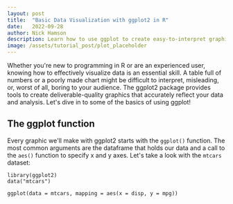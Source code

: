 ```yaml
---
layout: post
title:  "Basic Data Visualization with ggplot2 in R"
date:   2022-09-28
author: Nick Hamson
description: Learn how to use ggplot to create easy-to-interpret graphics that will catch your audience's attention!
image: /assets/tutorial_post/plot_placeholder
---
```


Whether you're new to programming in R or are an experienced user, knowing how to effectively visualize data is an essential skill. A table full of numbers or a poorly made chart might be difficult to interpret, misleading, or, worst of all, boring to your audience. The ggplot2 package provides tools to create deliverable-quality graphics that accurately reflect your data and analysis. Let's dive in to some of the basics of using ggplot!
&nbsp;
&nbsp;
&nbsp;
## The ggplot function
Every graphic we'll make with ggplot2 starts with the `ggplot()` function. The most common arguments are the dataframe that holds our data and a call to the `aes()` function to specify x and y axes. Let's take a look with the `mtcars` dataset:
```
library(ggplot2)
data("mtcars")

ggplot(data = mtcars, mapping = aes(x = disp, y = mpg))
```







